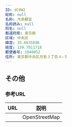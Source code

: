 ```yaml
---
ID: dC0W2
総称: null
名称: 月島観音
名称読み: null
別名: null
都道府県: 東京都
区域: 中央区
緯度: 35.6635696
経度: 139.7811718
郵便番号: 1040052
住所: 東京都中央区月島３丁目４−５
---
```


## その他

### 参考URL

| URL | 説明          |
| --- | ------------- |
|     | OpenStreetMap |
